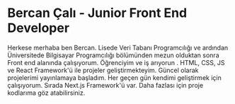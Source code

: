# Bercan Çalı - Junior Front End Developer
 Herkese merhaba ben Bercan. Lisede Veri Tabanı Programcılığı ve ardından Üniversitede Bilgisayar Programcılığı bölümünden mezun olduktan sonra Front end alanında çalışıyorum. Öğrenciyim ve iş arıyorun . HTML, CSS, JS ve React Framework'ü ile projeler geliştirmekteyim. Güncel olarak projelerimi yayınlamaya başladım. Her geçen gün kendimi geliştirmek için çalışıyorum. Sırada Next.js Framework'ü var. Daha fazlası için proje kodlarıma göz atabilirsiniz. 
